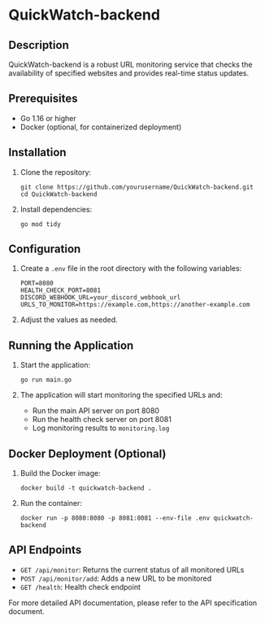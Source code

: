 # QuickWatch-backend

## Description
QuickWatch-backend is a robust URL monitoring service that checks the availability of specified websites and provides real-time status updates.

## Prerequisites
- Go 1.16 or higher
- Docker (optional, for containerized deployment)

## Installation

1. Clone the repository:
   ```
   git clone https://github.com/yourusername/QuickWatch-backend.git
   cd QuickWatch-backend
   ```

2. Install dependencies:
   ```
   go mod tidy
   ```

## Configuration

1. Create a `.env` file in the root directory with the following variables:
   ```
   PORT=8080
   HEALTH_CHECK_PORT=8081
   DISCORD_WEBHOOK_URL=your_discord_webhook_url
   URLS_TO_MONITOR=https://example.com,https://another-example.com
   ```

2. Adjust the values as needed.

## Running the Application

1. Start the application:
   ```
   go run main.go
   ```

2. The application will start monitoring the specified URLs and:
   - Run the main API server on port 8080
   - Run the health check server on port 8081
   - Log monitoring results to `monitoring.log`

## Docker Deployment (Optional)

1. Build the Docker image:
   ```
   docker build -t quickwatch-backend .
   ```

2. Run the container:
   ```
   docker run -p 8080:8080 -p 8081:8081 --env-file .env quickwatch-backend
   ```

## API Endpoints

- `GET /api/monitor`: Returns the current status of all monitored URLs
- `POST /api/monitor/add`: Adds a new URL to be monitored
- `GET /health`: Health check endpoint

For more detailed API documentation, please refer to the API specification document.